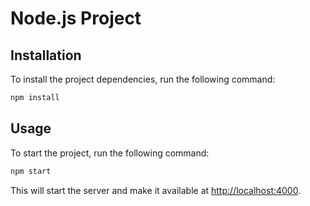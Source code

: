 # Node.js Project

## Installation

To install the project dependencies, run the following command:

```bash
npm install
```

## Usage

To start the project, run the following command:

```bash
npm start
```

This will start the server and make it available at [http://localhost:4000](http://localhost:4000).